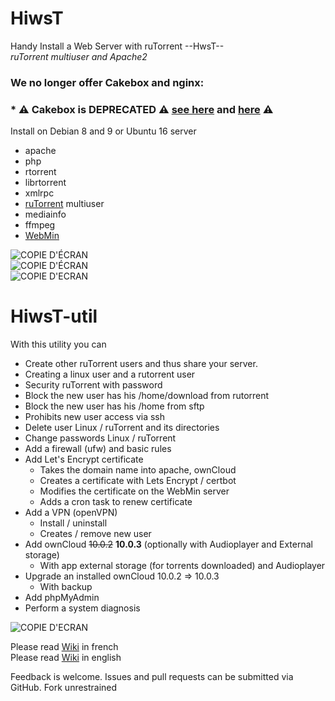# HiwsT
Handy Install a Web Server with ruTorrent --HwsT--  
_ruTorrent multiuser and Apache2_  

### We no longer offer Cakebox and nginx:
### * :warning: Cakebox is DEPRECATED :warning: <a href="https://github.com/cakebox/cakebox">see here</a> and <a href="https://github.com/cakebox/cakebox/issues/216">here</a> :warning:  

Install on Debian 8 and 9 or Ubuntu 16 server
- apache
- php
- rtorrent
 - librtorrent
 - xmlrpc
- <a href="https://github.com/Novik/ruTorrent/">ruTorrent</a> multiuser
 - mediainfo
 - ffmpeg
- <a href="http://www.webmin.com/">WebMin</a>

![COPIE D'ÉCRAN](https://github.com/Patlol/Handy-Install-Web-Server-ruTorrent-/wiki/png/Capture2017-07-02_01:07:57.png)  
![COPIE D'ÉCRAN](https://github.com/Patlol/Handy-Install-Web-Server-ruTorrent-/wiki/png/Capture2017-07-02_01:08:15.png)  
![COPIE D'ECRAN](https://github.com/Patlol/Handy-Install-Web-Server-ruTorrent-/wiki/png/HiwsT-port.png)  

# HiwsT-util
With this utility you can  
- Create other ruTorrent users and thus share your server.  
 - Creating a linux user and a rutorrent user  
 - Security ruTorrent with password
 - Block the new user has his /home/download from rutorrent  
 - Block the new user has his /home from sftp  
 - Prohibits new user access via ssh  
- Delete user Linux / ruTorrent and its directories
- Change passwords Linux / ruTorrent
- Add a firewall (ufw) and basic rules
- Add Let's Encrypt certificate
  - Takes the domain name into apache, ownCloud
  - Creates a certificate with Lets Encrypt / certbot
  - Modifies the certificate on the WebMin server
  - Adds a cron task to renew certificate
- Add a VPN (openVPN)
  - Install / uninstall
  - Creates / remove new user
- Add ownCloud ~~10.0.2~~ **10.0.3** (optionally with Audioplayer and External storage)
  - With app external storage (for torrents downloaded) and Audioplayer
- Upgrade an installed ownCloud 10.0.2 => 10.0.3
  - With backup
- Add phpMyAdmin
- Perform a system diagnosis  

![COPIE D'ECRAN](https://github.com/Patlol/Handy-Install-Web-Server-ruTorrent-/wiki/png/HiwsTU-menu.png)

Please read <a href="https://github.com/Patlol/Install-Handy-Web-Server-ruTorrent-/wiki/Home">Wiki</a> in french  
Please read <a href="https://github.com/Patlol/Install-Handy-Web-Server-ruTorrent-/wiki/Home-en">Wiki</a> in english

Feedback is welcome. Issues and pull requests can be submitted via GitHub. Fork unrestrained
